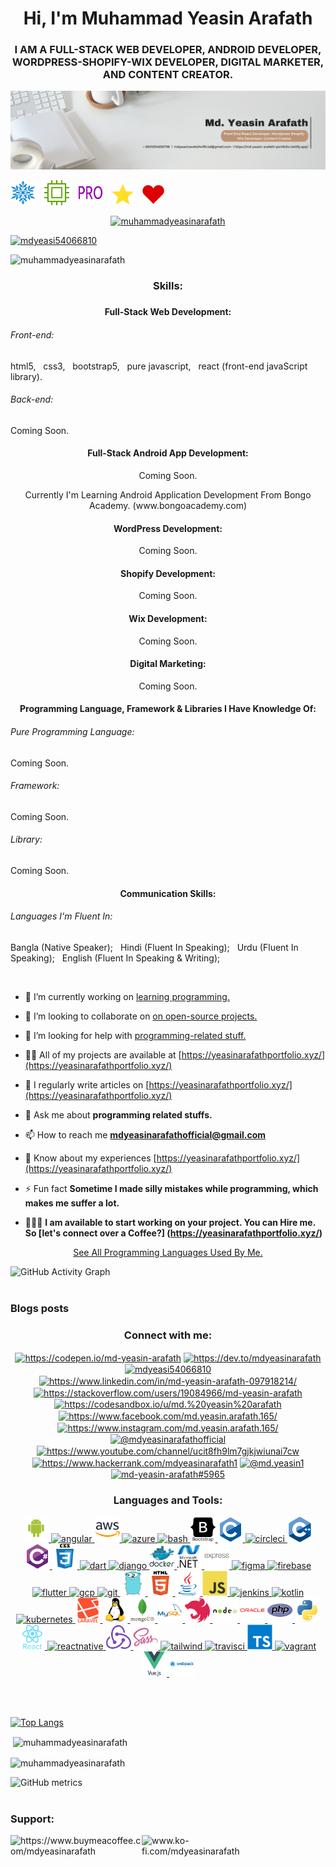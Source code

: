 <h1 align="center">Hi, I'm Muhammad Yeasin Arafath</h1>
<h3 align="center">I AM A FULL-STACK WEB DEVELOPER, ANDROID DEVELOPER, WORDPRESS-SHOPIFY-WIX DEVELOPER, DIGITAL MARKETER, AND CONTENT CREATOR.</h3>
<img src="https://github.com/MuhammadYeasinArafath/MuhammadYeasinArafath/blob/main/Banner.png" alt="banner"></img>
<br>

<a href='https://archiveprogram.github.com/'><img src='https://raw.githubusercontent.com/acervenky/animated-github-badges/master/assets/acbadge.gif' width='40' height='40'></a> <a href='https://docs.github.com/en/developers'><img src='https://raw.githubusercontent.com/acervenky/animated-github-badges/master/assets/devbadge.gif' width='40' height='40'></a> <a href='https://github.com/pricing'><img src='https://raw.githubusercontent.com/acervenky/animated-github-badges/master/assets/pro.gif' width='40' height='40'></a> <a href='https://stars.github.com/'><img src='https://raw.githubusercontent.com/acervenky/animated-github-badges/master/assets/starbadge.gif' width='35' height='35'></a> <a href='https://docs.github.com/en/github/supporting-the-open-source-community-with-github-sponsors'><img src='https://raw.githubusercontent.com/acervenky/animated-github-badges/master/assets/sponsorbadge.gif' width='35' height='35'></a> 

<p align="center"> <a href="https://github.com/ryo-ma/github-profile-trophy"><img src="https://github-profile-trophy.vercel.app/?username=muhammadyeasinarafath" alt="muhammadyeasinarafath" /></a> </p>

<p align="left"> <a href="https://twitter.com/mdyeasi54066810" target="blank"><img src="https://img.shields.io/twitter/follow/mdyeasi54066810?logo=twitter&style=for-the-badge" alt="mdyeasi54066810" /></a> </p>
<p align="left"> <img src="https://komarev.com/ghpvc/?username=muhammadyeasinarafath&label=Profile%20views&color=0e75b6&style=flat" alt="muhammadyeasinarafath" /> </p>

<h3 align="center">Skills:<h3>
<p align="center"><h4 align="center">Full-Stack Web Development:</h4><p align="center"> 
  <h6>Front-end:</h6> html5, &nbsp; css3, &nbsp; bootstrap5, &nbsp; pure javascript, &nbsp; react (front-end javaScript library). 
  <h6>Back-end:</h6> Coming Soon. 
</p>
</p>
  
<p align="center"><h4 align="center">Full-Stack Android App Development:</h4><p align="center">
<p align="center">Coming Soon. </p>
<p align="center">Currently I'm Learning Android Application Development From Bongo Academy. (www.bongoacademy.com)</p> 
</p>
</p>

<p align="center"><h4 align="center">WordPress Development:</h4><p align="center">Coming Soon. </p></p>

<p align="center"><h4 align="center">Shopify Development:</h4><p align="center">Coming Soon. </p></p>

<p align="center"><h4 align="center">Wix Development:</h4><p align="center">Coming Soon. </p></p>

<p align="center"><h4 align="center">Digital Marketing:</h4><p align="center">Coming Soon. </p></p>

<p align="center"><h4 align="center">Programming Language, Framework & Libraries I Have Knowledge Of:</h4><p align="center">
  <h6>Pure Programming Language:</h6> Coming Soon. 
  <h6>Framework:</h6> Coming Soon. 
  <h6>Library:</h6> Coming Soon. 
</p>
</p>
<p align="center"><h4 align="center">Communication Skills:</h4><p align="center">
 <h6>Languages I'm Fluent In:</h6>
 Bangla (Native Speaker);
 &nbsp;
 Hindi (Fluent In Speaking);
  &nbsp;
 Urdu (Fluent In Speaking);
  &nbsp;
 English (Fluent In Speaking & Writing);
  &nbsp;
</p>
</p>
<br>


- 🔭 I’m currently working on [learning programming.](https://github.com/MuhammadYeasinArafath)

- 👯 I’m looking to collaborate on [on open-source projects.](https://github.com/MuhammadYeasinArafath)

- 🤝 I’m looking for help with [programming-related stuff.](https://github.com/MuhammadYeasinArafath)

- 👨‍💻 All of my projects are available at [https://yeasinarafathportfolio.xyz/](https://yeasinarafathportfolio.xyz/)

- 📝 I regularly write articles on [https://yeasinarafathportfolio.xyz/](https://yeasinarafathportfolio.xyz/)

- 💬 Ask me about **programming related stuffs.**

- 📫 How to reach me **mdyeasinarafathofficial@gmail.com**

- 📄 Know about my experiences [https://yeasinarafathportfolio.xyz/](https://yeasinarafathportfolio.xyz/)

- ⚡ Fun fact **Sometime I made silly mistakes while programming, which makes me suffer a lot.**

-  🏢👨‍💻 **I am available to start working on your project. You can Hire me. So [let's connect over a Coffee?] (https://yeasinarafathportfolio.xyz/)**
<p align="center"> <a href="http://ionicabizau.github.io/github-profile-languages/?user=%2540MuhammadYeasinArafath">See All Programming Languages Used By Me.</a></p>
  

![GitHub Activity Graph](https://activity-graph.herokuapp.com/graph?username=MuhammadYeasinArafath)  
<br>

### Blogs posts
<!-- BLOG-POST-LIST:START -->
<!-- BLOG-POST-LIST:END -->

<h3 align="center">Connect with me:</h3>
<p align="center">
<a href="https://codepen.io/https://codepen.io/md-yeasin-arafath" target="blank"><img align="center" src="https://raw.githubusercontent.com/rahuldkjain/github-profile-readme-generator/master/src/images/icons/Social/codepen.svg" alt="https://codepen.io/md-yeasin-arafath" height="30" width="40" /></a>
<a href="https://dev.to/https://dev.to/mdyeasinarafath" target="blank"><img align="center" src="https://raw.githubusercontent.com/rahuldkjain/github-profile-readme-generator/master/src/images/icons/Social/devto.svg" alt="https://dev.to/mdyeasinarafath" height="30" width="40" /></a>
<a href="https://twitter.com/mdyeasi54066810" target="blank"><img align="center" src="https://raw.githubusercontent.com/rahuldkjain/github-profile-readme-generator/master/src/images/icons/Social/twitter.svg" alt="mdyeasi54066810" height="30" width="40" /></a>
<a href="https://linkedin.com/in/https://www.linkedin.com/in/md-yeasin-arafath-097918214/" target="blank"><img align="center" src="https://raw.githubusercontent.com/rahuldkjain/github-profile-readme-generator/master/src/images/icons/Social/linked-in-alt.svg" alt="https://www.linkedin.com/in/md-yeasin-arafath-097918214/" height="30" width="40" /></a>
<a href="https://stackoverflow.com/users/https://stackoverflow.com/users/19084966/md-yeasin-arafath" target="blank"><img align="center" src="https://raw.githubusercontent.com/rahuldkjain/github-profile-readme-generator/master/src/images/icons/Social/stack-overflow.svg" alt="https://stackoverflow.com/users/19084966/md-yeasin-arafath" height="30" width="40" /></a>
<a href="https://codesandbox.com/https://codesandbox.io/u/md.%20yeasin%20arafath" target="blank"><img align="center" src="https://raw.githubusercontent.com/rahuldkjain/github-profile-readme-generator/master/src/images/icons/Social/codesandbox.svg" alt="https://codesandbox.io/u/md.%20yeasin%20arafath" height="30" width="40" /></a>
<a href="https://fb.com/https://www.facebook.com/md.yeasin.arafath.165/" target="blank"><img align="center" src="https://raw.githubusercontent.com/rahuldkjain/github-profile-readme-generator/master/src/images/icons/Social/facebook.svg" alt="https://www.facebook.com/md.yeasin.arafath.165/" height="30" width="40" /></a>
<a href="https://instagram.com/https://www.instagram.com/md.yeasin.arafath.165/" target="blank"><img align="center" src="https://raw.githubusercontent.com/rahuldkjain/github-profile-readme-generator/master/src/images/icons/Social/instagram.svg" alt="https://www.instagram.com/md.yeasin.arafath.165/" height="30" width="40" /></a>
<a href="https://medium.com/@mdyeasinarafathofficial" target="blank"><img align="center" src="https://raw.githubusercontent.com/rahuldkjain/github-profile-readme-generator/master/src/images/icons/Social/medium.svg" alt="@mdyeasinarafathofficial" height="30" width="40" /></a>
<a href="https://www.youtube.com/c/https://www.youtube.com/channel/ucit8fh9lm7gjkjwiunai7cw" target="blank"><img align="center" src="https://raw.githubusercontent.com/rahuldkjain/github-profile-readme-generator/master/src/images/icons/Social/youtube.svg" alt="https://www.youtube.com/channel/ucit8fh9lm7gjkjwiunai7cw" height="30" width="40" /></a>
<a href="https://www.hackerrank.com/https://www.hackerrank.com/mdyeasinarafath1" target="blank"><img align="center" src="https://raw.githubusercontent.com/rahuldkjain/github-profile-readme-generator/master/src/images/icons/Social/hackerrank.svg" alt="https://www.hackerrank.com/mdyeasinarafath1" height="30" width="40" /></a>
<a href="https://www.hackerearth.com/@md.yeasin1" target="blank"><img align="center" src="https://raw.githubusercontent.com/rahuldkjain/github-profile-readme-generator/master/src/images/icons/Social/hackerearth.svg" alt="@md.yeasin1" height="30" width="40" /></a>
<a href="https://discord.gg/md-yeasin-arafath#5965" target="blank"><img align="center" src="https://raw.githubusercontent.com/rahuldkjain/github-profile-readme-generator/master/src/images/icons/Social/discord.svg" alt="md-yeasin-arafath#5965" height="30" width="40" /></a>
</p>

<h3 align="center">Languages and Tools:</h3>
<p align="center"> <a href="https://developer.android.com" target="_blank" rel="noreferrer"> <img src="https://raw.githubusercontent.com/devicons/devicon/master/icons/android/android-original-wordmark.svg" alt="android" width="40" height="40"/> </a> <a href="https://angular.io" target="_blank" rel="noreferrer"> <img src="https://angular.io/assets/images/logos/angular/angular.svg" alt="angular" width="40" height="40"/> </a> <a href="https://aws.amazon.com" target="_blank" rel="noreferrer"> <img src="https://raw.githubusercontent.com/devicons/devicon/master/icons/amazonwebservices/amazonwebservices-original-wordmark.svg" alt="aws" width="40" height="40"/> </a> <a href="https://azure.microsoft.com/en-in/" target="_blank" rel="noreferrer"> <img src="https://www.vectorlogo.zone/logos/microsoft_azure/microsoft_azure-icon.svg" alt="azure" width="40" height="40"/> </a> <a href="https://www.gnu.org/software/bash/" target="_blank" rel="noreferrer"> <img src="https://www.vectorlogo.zone/logos/gnu_bash/gnu_bash-icon.svg" alt="bash" width="40" height="40"/> </a> <a href="https://getbootstrap.com" target="_blank" rel="noreferrer"> <img src="https://raw.githubusercontent.com/devicons/devicon/master/icons/bootstrap/bootstrap-plain-wordmark.svg" alt="bootstrap" width="40" height="40"/> </a> <a href="https://www.cprogramming.com/" target="_blank" rel="noreferrer"> <img src="https://raw.githubusercontent.com/devicons/devicon/master/icons/c/c-original.svg" alt="c" width="40" height="40"/> </a> <a href="https://circleci.com" target="_blank" rel="noreferrer"> <img src="https://www.vectorlogo.zone/logos/circleci/circleci-icon.svg" alt="circleci" width="40" height="40"/> </a> <a href="https://www.w3schools.com/cpp/" target="_blank" rel="noreferrer"> <img src="https://raw.githubusercontent.com/devicons/devicon/master/icons/cplusplus/cplusplus-original.svg" alt="cplusplus" width="40" height="40"/> </a> <a href="https://www.w3schools.com/cs/" target="_blank" rel="noreferrer"> <img src="https://raw.githubusercontent.com/devicons/devicon/master/icons/csharp/csharp-original.svg" alt="csharp" width="40" height="40"/> </a> <a href="https://www.w3schools.com/css/" target="_blank" rel="noreferrer"> <img src="https://raw.githubusercontent.com/devicons/devicon/master/icons/css3/css3-original-wordmark.svg" alt="css3" width="40" height="40"/> </a> <a href="https://dart.dev" target="_blank" rel="noreferrer"> <img src="https://www.vectorlogo.zone/logos/dartlang/dartlang-icon.svg" alt="dart" width="40" height="40"/> </a> <a href="https://www.djangoproject.com/" target="_blank" rel="noreferrer"> <img src="https://cdn.worldvectorlogo.com/logos/django.svg" alt="django" width="40" height="40"/> </a> <a href="https://www.docker.com/" target="_blank" rel="noreferrer"> <img src="https://raw.githubusercontent.com/devicons/devicon/master/icons/docker/docker-original-wordmark.svg" alt="docker" width="40" height="40"/> </a> <a href="https://dotnet.microsoft.com/" target="_blank" rel="noreferrer"> <img src="https://raw.githubusercontent.com/devicons/devicon/master/icons/dot-net/dot-net-original-wordmark.svg" alt="dotnet" width="40" height="40"/> </a> <a href="https://expressjs.com" target="_blank" rel="noreferrer"> <img src="https://raw.githubusercontent.com/devicons/devicon/master/icons/express/express-original-wordmark.svg" alt="express" width="40" height="40"/> </a> <a href="https://www.figma.com/" target="_blank" rel="noreferrer"> <img src="https://www.vectorlogo.zone/logos/figma/figma-icon.svg" alt="figma" width="40" height="40"/> </a> <a href="https://firebase.google.com/" target="_blank" rel="noreferrer"> <img src="https://www.vectorlogo.zone/logos/firebase/firebase-icon.svg" alt="firebase" width="40" height="40"/> </a> <a href="https://flutter.dev" target="_blank" rel="noreferrer"> <img src="https://www.vectorlogo.zone/logos/flutterio/flutterio-icon.svg" alt="flutter" width="40" height="40"/> </a> <a href="https://cloud.google.com" target="_blank" rel="noreferrer"> <img src="https://www.vectorlogo.zone/logos/google_cloud/google_cloud-icon.svg" alt="gcp" width="40" height="40"/> </a> <a href="https://git-scm.com/" target="_blank" rel="noreferrer"> <img src="https://www.vectorlogo.zone/logos/git-scm/git-scm-icon.svg" alt="git" width="40" height="40"/> </a> <a href="https://golang.org" target="_blank" rel="noreferrer"> <img src="https://raw.githubusercontent.com/devicons/devicon/master/icons/go/go-original.svg" alt="go" width="40" height="40"/> </a> <a href="https://www.w3.org/html/" target="_blank" rel="noreferrer"> <img src="https://raw.githubusercontent.com/devicons/devicon/master/icons/html5/html5-original-wordmark.svg" alt="html5" width="40" height="40"/> </a> <a href="https://www.java.com" target="_blank" rel="noreferrer"> <img src="https://raw.githubusercontent.com/devicons/devicon/master/icons/java/java-original.svg" alt="java" width="40" height="40"/> </a> <a href="https://developer.mozilla.org/en-US/docs/Web/JavaScript" target="_blank" rel="noreferrer"> <img src="https://raw.githubusercontent.com/devicons/devicon/master/icons/javascript/javascript-original.svg" alt="javascript" width="40" height="40"/> </a> <a href="https://www.jenkins.io" target="_blank" rel="noreferrer"> <img src="https://www.vectorlogo.zone/logos/jenkins/jenkins-icon.svg" alt="jenkins" width="40" height="40"/> </a> <a href="https://kotlinlang.org" target="_blank" rel="noreferrer"> <img src="https://www.vectorlogo.zone/logos/kotlinlang/kotlinlang-icon.svg" alt="kotlin" width="40" height="40"/> </a> <a href="https://kubernetes.io" target="_blank" rel="noreferrer"> <img src="https://www.vectorlogo.zone/logos/kubernetes/kubernetes-icon.svg" alt="kubernetes" width="40" height="40"/> </a> <a href="https://laravel.com/" target="_blank" rel="noreferrer"> <img src="https://raw.githubusercontent.com/devicons/devicon/master/icons/laravel/laravel-plain-wordmark.svg" alt="laravel" width="40" height="40"/> </a> <a href="https://www.linux.org/" target="_blank" rel="noreferrer"> <img src="https://raw.githubusercontent.com/devicons/devicon/master/icons/linux/linux-original.svg" alt="linux" width="40" height="40"/> </a> <a href="https://www.mongodb.com/" target="_blank" rel="noreferrer"> <img src="https://raw.githubusercontent.com/devicons/devicon/master/icons/mongodb/mongodb-original-wordmark.svg" alt="mongodb" width="40" height="40"/> </a> <a href="https://www.mysql.com/" target="_blank" rel="noreferrer"> <img src="https://raw.githubusercontent.com/devicons/devicon/master/icons/mysql/mysql-original-wordmark.svg" alt="mysql" width="40" height="40"/> </a> <a href="https://nestjs.com/" target="_blank" rel="noreferrer"> <img src="https://raw.githubusercontent.com/devicons/devicon/master/icons/nestjs/nestjs-plain.svg" alt="nestjs" width="40" height="40"/> </a> <a href="https://nodejs.org" target="_blank" rel="noreferrer"> <img src="https://raw.githubusercontent.com/devicons/devicon/master/icons/nodejs/nodejs-original-wordmark.svg" alt="nodejs" width="40" height="40"/> </a> <a href="https://www.oracle.com/" target="_blank" rel="noreferrer"> <img src="https://raw.githubusercontent.com/devicons/devicon/master/icons/oracle/oracle-original.svg" alt="oracle" width="40" height="40"/> </a> <a href="https://www.php.net" target="_blank" rel="noreferrer"> <img src="https://raw.githubusercontent.com/devicons/devicon/master/icons/php/php-original.svg" alt="php" width="40" height="40"/> </a> <a href="https://www.python.org" target="_blank" rel="noreferrer"> <img src="https://raw.githubusercontent.com/devicons/devicon/master/icons/python/python-original.svg" alt="python" width="40" height="40"/> </a> <a href="https://reactjs.org/" target="_blank" rel="noreferrer"> <img src="https://raw.githubusercontent.com/devicons/devicon/master/icons/react/react-original-wordmark.svg" alt="react" width="40" height="40"/> </a> <a href="https://reactnative.dev/" target="_blank" rel="noreferrer"> <img src="https://reactnative.dev/img/header_logo.svg" alt="reactnative" width="40" height="40"/> </a> <a href="https://redux.js.org" target="_blank" rel="noreferrer"> <img src="https://raw.githubusercontent.com/devicons/devicon/master/icons/redux/redux-original.svg" alt="redux" width="40" height="40"/> </a> <a href="https://sass-lang.com" target="_blank" rel="noreferrer"> <img src="https://raw.githubusercontent.com/devicons/devicon/master/icons/sass/sass-original.svg" alt="sass" width="40" height="40"/> </a> <a href="https://tailwindcss.com/" target="_blank" rel="noreferrer"> <img src="https://www.vectorlogo.zone/logos/tailwindcss/tailwindcss-icon.svg" alt="tailwind" width="40" height="40"/> </a> <a href="https://travis-ci.org" target="_blank" rel="noreferrer"> <img src="https://www.vectorlogo.zone/logos/travis-ci/travis-ci-icon.svg" alt="travisci" width="40" height="40"/> </a> <a href="https://www.typescriptlang.org/" target="_blank" rel="noreferrer"> <img src="https://raw.githubusercontent.com/devicons/devicon/master/icons/typescript/typescript-original.svg" alt="typescript" width="40" height="40"/> </a> <a href="https://www.vagrantup.com/" target="_blank" rel="noreferrer"> <img src="https://www.vectorlogo.zone/logos/vagrantup/vagrantup-icon.svg" alt="vagrant" width="40" height="40"/> </a> <a href="https://vuejs.org/" target="_blank" rel="noreferrer"> <img src="https://raw.githubusercontent.com/devicons/devicon/master/icons/vuejs/vuejs-original-wordmark.svg" alt="vuejs" width="40" height="40"/> </a> <a href="https://webpack.js.org" target="_blank" rel="noreferrer"> <img src="https://raw.githubusercontent.com/devicons/devicon/d00d0969292a6569d45b06d3f350f463a0107b0d/icons/webpack/webpack-original-wordmark.svg" alt="webpack" width="40" height="40"/> </a> </p>

<br><br>

[![Top Langs](https://github-readme-stats.vercel.app/api/top-langs/?username=MuhammadYeasinArafath)](https://github.com/anuraghazra/github-readme-stats)

<p>&nbsp;<img align="center" src="https://github-readme-stats.vercel.app/api?username=muhammadyeasinarafath&show_icons=true&locale=en" alt="muhammadyeasinarafath" /></p>

<p><img align="center" src="https://github-readme-streak-stats.herokuapp.com/?user=muhammadyeasinarafath&" alt="muhammadyeasinarafath" /></p>

![GitHub metrics](https://metrics.lecoq.io/MuhammadYeasinArafath)  
<br>
<h3 align="left">Support:</h3>
<p><a href="https://www.buymeacoffee.com/https://www.buymeacoffee.com/mdyeasinarafath"> <img align="left" src="https://cdn.buymeacoffee.com/buttons/v2/default-yellow.png" height="50" width="210" alt="https://www.buymeacoffee.com/mdyeasinarafath" /></a><a href="https://ko-fi.com/www.ko-fi.com/mdyeasinarafath"> <img align="left" src="https://cdn.ko-fi.com/cdn/kofi3.png?v=3" height="50" width="210" alt="www.ko-fi.com/mdyeasinarafath" /></a></p>
